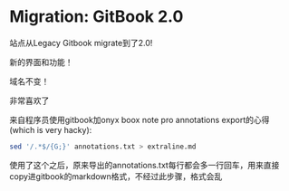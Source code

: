# Migration: GitBook 2.0

站点从Legacy Gitbook migrate到了2.0!

新的界面和功能！

域名不变！

非常喜欢了



来自程序员使用gitbook加onyx boox note pro annotations export的心得 \(which is very hacky\):

```bash
sed '/.*$/{G;}' annotations.txt > extraline.md
```

使用了这个之后，原来导出的annotations.txt每行都会多一行回车，用来直接copy进gitbook的markdown格式，不经过此步骤，格式会乱


